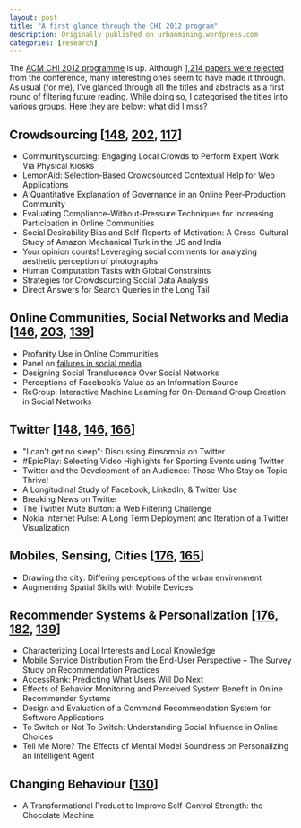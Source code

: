```yaml
---
layout: post
title: "A first glance through the CHI 2012 program"
description: Originally published on urbanmining.wordpress.com
categories: [research]
---
```


The <a href="http://chi2012.acm.org/program/desktop/program.html">ACM CHI 2012 programme</a> is up. Although <a href="http://oulasvirta.posterous.com/86113982" target="_blank">1,214 papers were rejected</a> from the conference, many interesting ones seem to have made it through. As usual (for me), I've glanced through all the titles and abstracts as a first round of filtering future reading. While doing so, I categorised the titles into various groups. Here they are below: what did I miss?

## Crowdsourcing [<a href="http://chi2012.acm.org/program/desktop/Session148.html" target="_blank">148</a>, <a href="http://chi2012.acm.org/program/desktop/Session202.html" target="_blank">202</a>, <a href="http://chi2012.acm.org/program/desktop/Session117.html" target="_blank">117</a>]


* Communitysourcing: Engaging Local Crowds to Perform Expert Work Via Physical Kiosks
* LemonAid: Selection-Based Crowdsourced Contextual Help for Web Applications
* A Quantitative Explanation of Governance in an Online Peer-Production Community
* Evaluating Compliance-Without-Pressure Techniques for Increasing Participation in Online Communities
* Social Desirability Bias and Self-Reports of Motivation: A Cross-Cultural Study of Amazon Mechanical Turk in the US and India
* Your opinion counts! Leveraging social comments for analyzing aesthetic perception of photographs
* Human Computation Tasks with Global Constraints
* Strategies for Crowdsourcing Social Data Analysis
* Direct Answers for Search Queries in the Long Tail

## Online Communities, Social Networks and Media [<a href="http://chi2012.acm.org/program/desktop/Session146.html" target="_blank">146</a>, <a href="http://chi2012.acm.org/program/desktop/Session203.html" target="_blank">203,</a> <a href="http://chi2012.acm.org/program/desktop/Session139.html" target="_blank">139</a>]

* Profanity Use in Online Communities
* Panel on <a href="http://chi2012.acm.org/program/desktop/Session47.html" target="_blank">failures in social media</a>
* Designing Social Translucence Over Social Networks
* Perceptions of Facebook’s Value as an Information Source
* ReGroup: Interactive Machine Learning for On-Demand Group Creation in Social Networks

## Twitter [<a href="http://chi2012.acm.org/program/desktop/Session148.html" target="_blank">148</a>, <a href="http://chi2012.acm.org/program/desktop/Session146.html" target="_blank">146,</a> <a href="http://chi2012.acm.org/program/desktop/Session166.html" target="_blank">166</a>]

* "I can't get no sleep": Discussing #insomnia on Twitter
* #EpicPlay: Selecting Video Highlights for Sporting Events using Twitter
* Twitter and the Development of an Audience: Those Who Stay on Topic Thrive!
* A Longitudinal Study of Facebook, LinkedIn, &amp; Twitter Use
* Breaking News on Twitter
* The Twitter Mute Button: a Web Filtering Challenge
* Nokia Internet Pulse: A Long Term Deployment and Iteration of a Twitter Visualization

## Mobiles, Sensing, Cities [<a href="http://chi2012.acm.org/program/desktop/Session176.html" target="_blank">176</a>, <a href="http://chi2012.acm.org/program/desktop/Session165.html" target="_blank">165</a>]

* Drawing the city: Differing perceptions of the urban environment
* Augmenting Spatial Skills with Mobile Devices

## Recommender Systems &amp; Personalization [<a href="http://chi2012.acm.org/program/desktop/Session176.html" target="_blank">176</a>, <a href="http://chi2012.acm.org/program/desktop/Session182.html" target="_blank">182,</a> <a href="http://chi2012.acm.org/program/desktop/Session139.html" target="_blank">139</a>]

* Characterizing Local Interests and Local Knowledge
* Mobile Service Distribution From the End-User Perspective – The Survey Study on Recommendation Practices
* AccessRank: Predicting What Users Will Do Next
* Effects of Behavior Monitoring and Perceived System Benefit in Online Recommender Systems
* Design and Evaluation of a Command Recommendation System for Software Applications
* To Switch or Not To Switch: Understanding Social Influence in Online Choices
* Tell Me More? The Effects of Mental Model Soundness on Personalizing an Intelligent Agent

## Changing Behaviour [<a href="http://chi2012.acm.org/program/desktop/Session130.html" target="_blank">130</a>]

* A Transformational Product to Improve Self-Control Strength: the Chocolate Machine
